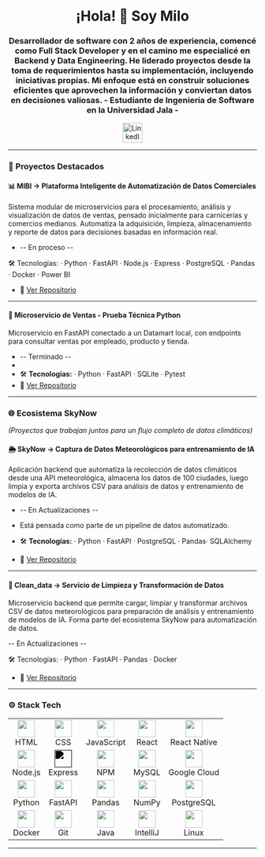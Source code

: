 <h1 align="center">¡Hola! 👋 Soy Milo</h1>

<h3 align="center">
Desarrollador de software con 2 años de experiencia, comencé como Full Stack Developer y en el camino me especialicé en Backend y Data Engineering. 
He liderado proyectos desde la toma de requerimientos hasta su implementación, incluyendo iniciativas propias. Mi enfoque está en construir soluciones eficientes que aprovechen la información y conviertan datos en decisiones valiosas.
- Estudiante de Ingeniería de Software en la Universidad Jala -
</h3>

<p align="center">
  <a href="https://www.linkedin.com/in/xpr07/" target="_blank">
    <img src="https://raw.githubusercontent.com/maurodesouza/profile-readme-generator/master/src/assets/icons/social/linkedin/default.svg" width="40" alt="LinkedIn" />
  </a>
</p>

---

### 🚀 Proyectos Destacados

#### 📊 MIBI -> Plataforma Inteligente de Automatización de Datos Comerciales
Sistema modular de microservicios para el procesamiento, análisis y visualización de datos de ventas, pensado inicialmente para carnicerías y comercios medianos. Automatiza la adquisición, limpieza, almacenamiento y reporte de datos para decisiones basadas en información real.

- -- En proceso --

🛠️ Tecnologías: · Python · FastAPI · Node.js · Express · PostgreSQL · Pandas · Docker · Power BI
- 🔗 [Ver Repositorio](https://github.com/Zp07/mibi)

---

#### 🧪 Microservicio de Ventas - Prueba Técnica Python
Microservicio en FastAPI conectado a un Datamart local, con endpoints para consultar ventas por empleado, producto y tienda.

- -- Terminado --
- 
- 🛠️ **Tecnologías:** · Python · FastAPI · SQLite · Pytest
- 🔗 [Ver Repositorio](https://github.com/Zp07/Prueba_Tecnica_Python)

---

### 🌐 Ecosistema SkyNow
*(Proyectos que trabajan juntos para un flujo completo de datos climáticos)*

#### 🌦️ SkyNow ->  Captura de Datos Meteorológicos para entrenamiento de IA
Aplicación backend que automatiza la recolección de datos climáticos desde una API meteorológica, almacena los datos de 100 ciudades, luego limpia y exporta archivos CSV para análisis de datos y entrenamiento de modelos de IA.

- -- En Actualizaciones --
  
- Está pensada como parte de un pipeline de datos automatizado.
- 🛠️ **Tecnologías:** · Python · FastAPI · PostgreSQL · Pandas· SQLAlchemy 
- 🔗 [Ver Repositorio](https://github.com/Zp07/Skynow)

---

#### 🧹 Clean_data -> Servicio de Limpieza y Transformación de Datos
Microservicio backend que permite cargar, limpiar y transformar archivos CSV de datos meteorológicos para preparación de análisis y entrenamiento de modelos de IA. Forma parte del ecosistema SkyNow para automatización de datos.

-- En Actualizaciones --

🛠️ Tecnologías: · Python · FastAPI · Pandas · Docker
- 🔗 [Ver Repositorio](https://github.com/Zp07/Skynow)

---

### ⚙️ Stack Tech
<div align="center">

<table>
  <!-- Frontend -->
  <tr>
    <td align="center"><img src="https://cdn.jsdelivr.net/gh/devicons/devicon/icons/html5/html5-original.svg" height="35" /><br/>HTML</td>
    <td align="center"><img src="https://cdn.jsdelivr.net/gh/devicons/devicon/icons/css3/css3-original.svg" height="35" /><br/>CSS</td>
    <td align="center"><img src="https://cdn.jsdelivr.net/gh/devicons/devicon/icons/javascript/javascript-original.svg" height="35" /><br/>JavaScript</td>
    <td align="center"><img src="https://cdn.jsdelivr.net/gh/devicons/devicon/icons/react/react-original.svg" height="35" /><br/>React</td>
    <td align="center"><img src="https://cdn.jsdelivr.net/gh/devicons/devicon/icons/react/react-original.svg" height="35" /><br/>React Native</td>

  </tr>

  <!-- Backend JS y Servicios Cloud -->
  <tr>
    <td align="center"><img src="https://cdn.jsdelivr.net/gh/devicons/devicon/icons/nodejs/nodejs-original.svg" height="35" /><br/>Node.js</td>
    <td align="center"><img src="https://cdn.jsdelivr.net/gh/devicons/devicon/icons/express/express-original.svg" height="35" style="filter: brightness(0%);" /><br/>Express</td>
    <td align="center"><img src="https://cdn.jsdelivr.net/gh/devicons/devicon/icons/npm/npm-original-wordmark.svg" height="35" /><br/>NPM</td>
    <td align="center"><img src="https://cdn.jsdelivr.net/gh/devicons/devicon/icons/mysql/mysql-original.svg" height="35" /><br/>MySQL</td>
    <td align="center"><img src="https://cdn.jsdelivr.net/gh/devicons/devicon/icons/googlecloud/googlecloud-original.svg" height="35" /><br/>Google Cloud</td>
    
  </tr>

  <!-- Backend Python, Data y DB -->
  <tr>
    <td align="center"><img src="https://cdn.jsdelivr.net/gh/devicons/devicon/icons/python/python-original.svg" height="35" /><br/>Python</td>
    <td align="center"><img src="https://cdn.jsdelivr.net/gh/devicons/devicon/icons/fastapi/fastapi-original.svg" height="35" /><br/>FastAPI</td>
    <td align="center"><img src="https://cdn.jsdelivr.net/gh/devicons/devicon/icons/pandas/pandas-original.svg" height="35" /><br/>Pandas</td>
    <td align="center"><img src="https://cdn.jsdelivr.net/gh/devicons/devicon/icons/numpy/numpy-original.svg" height="35" /><br/>NumPy</td>
    <td align="center"><img src="https://cdn.jsdelivr.net/gh/devicons/devicon/icons/postgresql/postgresql-original.svg" height="35" /><br/>PostgreSQL</td>
  </tr>

  <!-- Herramientas de Desarrollo -->
  <tr>
    <td align="center"><img src="https://cdn.jsdelivr.net/gh/devicons/devicon/icons/docker/docker-original.svg" height="35" /><br/>Docker</td>
    <td align="center"><img src="https://cdn.jsdelivr.net/gh/devicons/devicon/icons/git/git-original.svg" height="35" /><br/>Git</td>
    <td align="center"><img src="https://cdn.jsdelivr.net/gh/devicons/devicon/icons/java/java-original.svg" height="35" /><br/>Java</td>
    <td align="center"><img src="https://cdn.jsdelivr.net/gh/devicons/devicon/icons/intellij/intellij-original.svg" height="35" /><br/>IntelliJ</td>
    <td align="center"><img src="https://cdn.jsdelivr.net/gh/devicons/devicon/icons/linux/linux-original.svg" height="35" /><br/>Linux</td>
  </tr>

</table>

</div>


---
